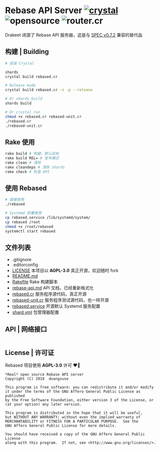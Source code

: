 # Rebase API Server [![crystal](https://img.shields.io/badge/language-Crystal-black.svg?longCache=true&style=flat-square)](https://crystal-lang.org) ![opensource](https://img.shields.io/badge/truly-opensource-yellow.svg?longCache=true&style=flat-square) ![router.cr](https://img.shields.io/badge/http-crystal+router.cr-green.svg?longCache=true&style=flat-square)

Drakeet 闭源了 Rebase API 服务器，这是与 [SPEC v0.7.2](rebase-api.md) 兼容的替代品

## 构建 | Building

```bash
# 安装 Crystal

shards
crystal build rebased.cr

# Release mode
crystal build rebased.cr -s -p --release

# Or shards build
shards build

# Or crystal run
chmod +x rebased.cr rebased-unit.cr
./rebased.cr
./rebased-unit.cr
```

## Rake 使用

```bash
rake build # 构建，默认目标
rake build REL= # 发布模式
rake clean # 清除
rake cleandeps # 清除 shards
rake check # 检查 API
```

## 使用 Rebased

```bash
# 直接使用
./rebased

# Systemd 部署使用
cp rebased.service /lib/systemd/system/
cp rebased /root
chmod +x /root/rebased
systemctl start rebased
```

## 文件列表

+ .gitignore
+ .editorconfig
+ [LICENSE](LICENSE) 本项目以 __AGPL-3.0__ 真正开源，欢迎随时 fork
+ [README.md](README.md)
+ [Rakefile](Rakefile) Rake 构建脚本
+ [rebase-api.md](rebased-api.md) API 文档，已经重新格式化
+ [rebased.cr](rebased.cr) 服务程序源代码，真正开源
+ [rebased-unit.cr](rebased-unit.cr) 服务程序测试源代码，也一样开源
+ [rebased.service](rebased.service) 开源默认 Systemd 服务配置
+ [shard.yml](shard.yml) 包管理器配置

## API | 网络接口

```ruby
```

## License | 许可证

Rebased 项目使用 __AGPL-3.0__ 许可 ❤️🎉

```plain
*Real* open source Rebase API server
Copyright (C) 2018  duangsuse

This program is free software: you can redistribute it and/or modify
it under the terms of the GNU Affero General Public License as published
by the Free Software Foundation, either version 3 of the License, or
(at your option) any later version.

This program is distributed in the hope that it will be useful,
but WITHOUT ANY WARRANTY; without even the implied warranty of
MERCHANTABILITY or FITNESS FOR A PARTICULAR PURPOSE.  See the
GNU Affero General Public License for more details.

You should have received a copy of the GNU Affero General Public License
along with this program.  If not, see <http://www.gnu.org/licenses/>.
```
